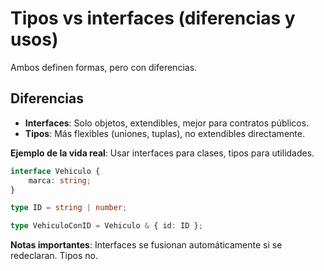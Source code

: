 # Tipos vs interfaces (diferencias y usos)

Ambos definen formas, pero con diferencias.

## Diferencias

- **Interfaces**: Solo objetos, extendibles, mejor para contratos públicos.
- **Tipos**: Más flexibles (uniones, tuplas), no extendibles directamente.

**Ejemplo de la vida real**: Usar interfaces para clases, tipos para utilidades.

```typescript
interface Vehiculo {
    marca: string;
}

type ID = string | number;

type VehiculoConID = Vehiculo & { id: ID };
```

**Notas importantes**: Interfaces se fusionan automáticamente si se redeclaran. Tipos no.